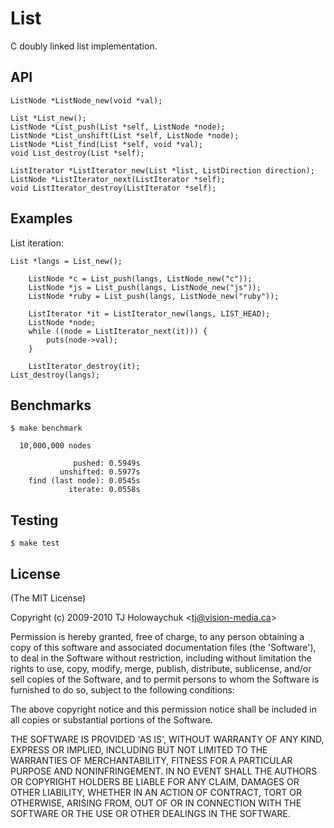 
# List

 C doubly linked list implementation.

## API

    ListNode *ListNode_new(void *val);
    
    List *List_new();
    ListNode *List_push(List *self, ListNode *node);
    ListNode *List_unshift(List *self, ListNode *node);
    ListNode *List_find(List *self, void *val);
    void List_destroy(List *self);
    
    ListIterator *ListIterator_new(List *list, ListDirection direction);
    ListNode *ListIterator_next(ListIterator *self);
    void ListIterator_destroy(ListIterator *self);

## Examples

List iteration:

    List *langs = List_new();
		
		ListNode *c = List_push(langs, ListNode_new("c"));
		ListNode *js = List_push(langs, ListNode_new("js"));
		ListNode *ruby = List_push(langs, ListNode_new("ruby"));

		ListIterator *it = ListIterator_new(langs, LIST_HEAD);
		ListNode *node;
		while ((node = ListIterator_next(it))) {
			puts(node->val);
		}
		
		ListIterator_destroy(it);
    List_destroy(langs);

## Benchmarks

    $ make benchmark

	  10,000,000 nodes
    
	              pushed: 0.5949s
	           unshifted: 0.5977s
	    find (last node): 0.0545s
	             iterate: 0.0558s

## Testing

    $ make test

## License 

(The MIT License)

Copyright (c) 2009-2010 TJ Holowaychuk &lt;tj@vision-media.ca&gt;

Permission is hereby granted, free of charge, to any person obtaining
a copy of this software and associated documentation files (the
'Software'), to deal in the Software without restriction, including
without limitation the rights to use, copy, modify, merge, publish,
distribute, sublicense, and/or sell copies of the Software, and to
permit persons to whom the Software is furnished to do so, subject to
the following conditions:

The above copyright notice and this permission notice shall be
included in all copies or substantial portions of the Software.

THE SOFTWARE IS PROVIDED 'AS IS', WITHOUT WARRANTY OF ANY KIND,
EXPRESS OR IMPLIED, INCLUDING BUT NOT LIMITED TO THE WARRANTIES OF
MERCHANTABILITY, FITNESS FOR A PARTICULAR PURPOSE AND NONINFRINGEMENT.
IN NO EVENT SHALL THE AUTHORS OR COPYRIGHT HOLDERS BE LIABLE FOR ANY
CLAIM, DAMAGES OR OTHER LIABILITY, WHETHER IN AN ACTION OF CONTRACT,
TORT OR OTHERWISE, ARISING FROM, OUT OF OR IN CONNECTION WITH THE
SOFTWARE OR THE USE OR OTHER DEALINGS IN THE SOFTWARE.